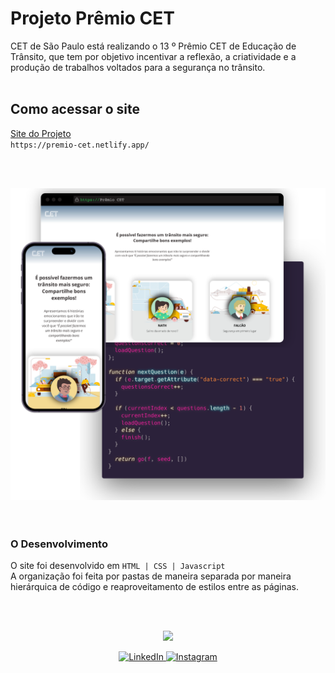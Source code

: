 # Projeto Prêmio CET

CET de São Paulo está realizando o 13 º Prêmio CET de Educação de Trânsito, que tem por objetivo incentivar a reflexão, a criatividade e a produção de trabalhos voltados para a segurança no trânsito.
<br>
<br>

## Como acessar o site

[Site do Projeto](https://premio-cet.netlify.app/)
<br>
`https://premio-cet.netlify.app/ `

<br><br>

<div  align="center">
  <img src="https://github.com/fernandadegolin/cet_edital/blob/master/src/assets/icon/Premio-CET.png" />
</div>
<br><br>

### O Desenvolvimento

O site foi desenvolvido em `HTML | CSS | Javascript` <br> A organização foi feita por pastas de maneira separada por maneira hierárquica de código e reaproveitamento de estilos entre as páginas.

<br><br>

<div  align="center">
  <img margin-top:"20px" width="80" src="https://ik.imagekit.io/fernandadegolin/fe_ubZ9V1aBl.png" />

<p align="center">
  
<!-- LinkedIn -->
  <a href="https://www.linkedin.com/in/fernandadegolin/">
    <img alt="LinkedIn" src="https://img.shields.io/twitter/url?label=&logo=linkedin&logoColor=white&style=for-the-badge&url=https%3A%2F%2Fwww.linkedin.com%2Fin%2Ffernandadegolin%2F">
  </a>

  <!-- Instagram -->
  <a href="https://www.instagram.com/fernandadegolin/">
    <img alt="Instagram" src="https://img.shields.io/twitter/url?label=&logo=instagram&logoColor=white&style=for-the-badge&url=https%3A%2F%2Fwww.instagram.com%2Ffernandadegolin%2F">
  </a>
  </p>
</div>
